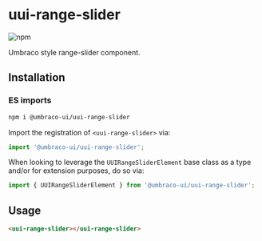 # uui-range-slider

![npm](https://img.shields.io/npm/v/@umbraco-ui/uui-range-slider?logoColor=%231B264F)

Umbraco style range-slider component.

## Installation

### ES imports

```zsh
npm i @umbraco-ui/uui-range-slider
```

Import the registration of `<uui-range-slider>` via:

```javascript
import '@umbraco-ui/uui-range-slider';
```

When looking to leverage the `UUIRangeSliderElement` base class as a type and/or for extension purposes, do so via:

```javascript
import { UUIRangeSliderElement } from '@umbraco-ui/uui-range-slider';
```

## Usage

```html
<uui-range-slider></uui-range-slider>
```
